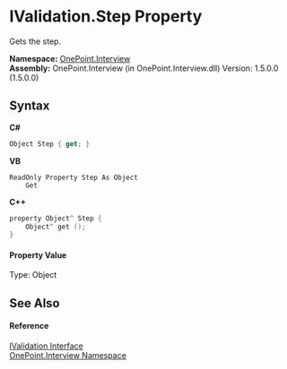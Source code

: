 # IValidation.Step Property 
 

Gets the step.

**Namespace:**&nbsp;<a href="N_OnePoint_Interview">OnePoint.Interview</a><br />**Assembly:**&nbsp;OnePoint.Interview (in OnePoint.Interview.dll) Version: 1.5.0.0 (1.5.0.0)

## Syntax

**C#**<br />
``` C#
Object Step { get; }
```

**VB**<br />
``` VB
ReadOnly Property Step As Object
	Get
```

**C++**<br />
``` C++
property Object^ Step {
	Object^ get ();
}
```


#### Property Value
Type: Object

## See Also


#### Reference
<a href="T_OnePoint_Interview_IValidation">IValidation Interface</a><br /><a href="N_OnePoint_Interview">OnePoint.Interview Namespace</a><br />